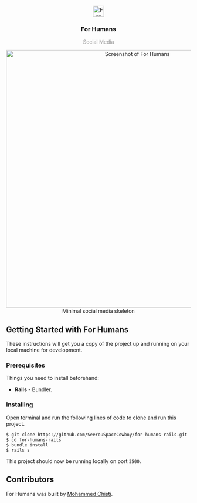 <p align="center">
  <img
    src="https://user-images.githubusercontent.com/7621982/32417579-9f36cc7e-c229-11e7-8f36-add9295e60d3.png"
    alt="For Humans Rails"
    width="30" />
</p>
<h3 align="center">
  For Humans
</h3>
<p align="center" style="color: #999;">Social Media</p>

<p align="center">
  <img
    src="https://user-images.githubusercontent.com/7621982/32417551-453dcb8c-c229-11e7-89ff-c1409b1b5207.png"
    alt="Screenshot of For Humans"
    width="700" />
    </br>
    Minimal social media skeleton
</p>

## Getting Started with For Humans
These instructions will get you a copy of the project up and running on your local machine for development.

### Prerequisites
Things you need to install beforehand:
* **Rails** - Bundler.

### Installing

Open terminal and run the following lines of code to clone and run this project.

 ```shell
 $ git clone https://github.com/SeeYouSpaceCowboy/for-humans-rails.git
 $ cd for-humans-rails
 $ bundle install
 $ rails s
 ```
 This project should now be running locally on port `3500`.

## Contributors
For Humans was built by [Mohammed Chisti](http://mohammedchisti.com).
